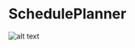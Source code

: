 # SchedulePlanner
![alt text](https://github.com/fajarrw/SchedulePlanner/blob/ClassDiagram(2).jpg?raw=true)
